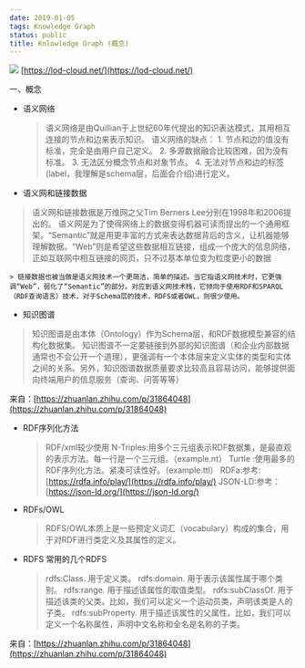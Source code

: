 ```yaml
---
date: 2019-01-05
tags: Knowledge Graph
status: public
title: Knlowledge Graph (概念)
---
```



![](./_image/lod-cloud-sm.jpg)
[https://lod-cloud.net/](https://lod-cloud.net/)

一、概念

+ 语义网络

    > 语义网络是由Quillian于上世纪60年代提出的知识表达模式，其用相互连接的节点和边来表示知识。 
    > 语义网络的缺点： 1. 节点和边的值没有标准，完全是由用户自己定义。 2. 多源数据融合比较困难，因为没有标准。 3. 无法区分概念节点和对象节点。 4. 无法对节点和边的标签(label，我理解是schema层，后面会介绍)进行定义。

+ 语义网和链接数据
> 语义网和链接数据是万维网之父Tim Berners Lee分别在1998年和2006提出的。
> 语义网是为了使得网络上的数据变得机器可读而提出的一个通用框架。“Semantic”就是用更丰富的方式来表达数据背后的含义，让机器能够理解数据。“Web”则是希望这些数据相互链接，组成一个庞大的信息网络，正如互联网中相互链接的网页，只不过基本单位变为粒度更小的数据

    > 链接数据也被当做是语义网技术一个更简洁，简单的描述。当它指语义网技术时，它更强调“Web”，弱化了“Semantic”的部分。对应到语义网技术栈，它倾向于使用RDF和SPARQL（RDF查询语言）技术，对于Schema层的技术，RDFS或者OWL，则很少使用。

+ 知识图谱
> 知识图谱是由本体（Ontology）作为Schema层，和RDF数据模型兼容的结构化数据集。
> 知识图谱不一定要链接到外部的知识图谱（和企业内部数据通常也不会公开一个道理），更强调有一个本体层来定义实体的类型和实体之间的关系。另外，知识图谱数据质量要求比较高且容易访问，能够提供面向终端用户的信息服务（查询、问答等等）

来自：[https://zhuanlan.zhihu.com/p/31864048](https://zhuanlan.zhihu.com/p/31864048)

+ RDF序列化方法
    >  RDF/xml较少使用
    > N-Triples:用多个三元组表示RDF数据集，是最直观的表示方法。每一行是一个三元组。（example.nt）
    > Turtle :使用最多的RDF序列化方法。紧凑可读性好。（example.ttl）
    > RDFa:参考: [https://rdfa.info/play/](https://rdfa.info/play/)
    > JSON-LD:参考：[https://json-ld.org/](https://json-ld.org/)
   
+ RDFs/OWL
    > RDFS/OWL本质上是一些预定义词汇（vocabulary）构成的集合，用于对RDF进行类定义及其属性的定义。

+ RDFS
    常用的几个RDFS
    > rdfs:Class. 用于定义类。
    > rdfs:domain. 用于表示该属性属于哪个类别。
    > rdfs:range. 用于描述该属性的取值类型。
    > rdfs:subClassOf. 用于描述该类的父类。比如，我们可以定义一个运动员类，声明该类是人的子类。
    > rdfs:subProperty. 用于描述该属性的父属性。比如，我们可以定义一个名称属性，声明中文名称和全名是名称的子类。

来自：[https://zhuanlan.zhihu.com/p/31864048](https://zhuanlan.zhihu.com/p/31864048)












